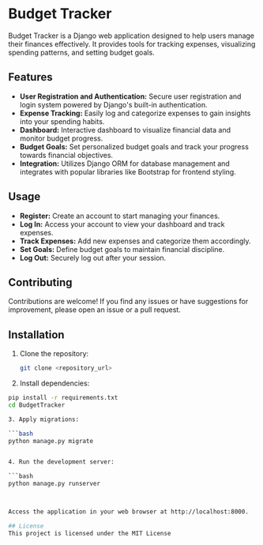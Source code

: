 # Budget Tracker

Budget Tracker is a Django web application designed to help users manage their finances effectively. It provides tools for tracking expenses, visualizing spending patterns, and setting budget goals.

## Features

- **User Registration and Authentication:** Secure user registration and login system powered by Django's built-in authentication.
- **Expense Tracking:** Easily log and categorize expenses to gain insights into your spending habits.
- **Dashboard:** Interactive dashboard to visualize financial data and monitor budget progress.
- **Budget Goals:** Set personalized budget goals and track your progress towards financial objectives.
- **Integration:** Utilizes Django ORM for database management and integrates with popular libraries like Bootstrap for frontend styling.

## Usage

- **Register:** Create an account to start managing your finances.
- **Log In:** Access your account to view your dashboard and track expenses.
- **Track Expenses:** Add new expenses and categorize them accordingly.
- **Set Goals:** Define budget goals to maintain financial discipline.
- **Log Out:** Securely log out after your session.

## Contributing

Contributions are welcome! If you find any issues or have suggestions for improvement, please open an issue or a pull request.



## Installation

1. Clone the repository:

   ```bash
   git clone <repository_url>

2. Install dependencies:

  ```bash
  pip install -r requirements.txt
  cd BudgetTracker

3. Apply migrations:

  ```bash
  python manage.py migrate
  

4. Run the development server:

  ```bash
  python manage.py runserver

  

Access the application in your web browser at http://localhost:8000.

## License
This project is licensed under the MIT License
